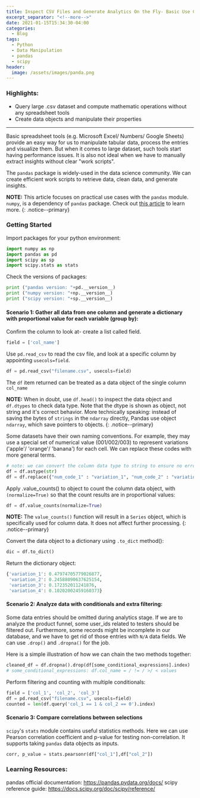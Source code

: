 ```yaml
---
title: Inspect CSV Files and Generate Analytics On the Fly- Basic Use Cases of pandas and scipy.stats
excerpt_separator: "<!--more-->"
date: 2021-01-15T15:34:30-04:00
categories:
  - Blog
tags:
  - Python
  - Data Manipulation
  - pandas
  - scipy
header:
  image: /assets/images/panda.png
---
```

### Highlights:

- Query large .csv dataset and compute mathematic operations without any spreadsheet tools
- Create data objects and manipulate their properties

---

Basic spreadsheet tools (e.g. Microsoft Excel/ Numbers/ Google Sheets) provide an easy way for us to manipulate tabular data, process the entries and visualize them. But when it comes to large dataset, such tools start having performance issues. It is also not ideal when we have to manually extract insights without clear "work scripts".

The `pandas` package is widely-used in the data science community. We can create efficient work scripts to retrieve data, clean data, and generate insights.

**NOTE:** This article focuses on practical use cases with the `pandas` module. `numpy`, is a dependency of `pandas` package. Check out [this article](https://www.javatpoint.com/pandas-vs-numpy) to learn more.
{: .notice--primary}

### Getting Started

Import packages for your python environment:

```python
import numpy as np
import pandas as pd
import scipy as sp
import scipy.stats as stats
```

Check the versions of packages:

```python
print ("pandas version: "+pd.__version__)
print ("numpy version: "+np.__version__)
print ("scipy version: "+sp.__version__)
```

#### Scenario 1: Gather all data from one column and generate a dictionary with proportional value for each variable (group by):

Confirm the column to look at- create a list called field.

```python
field = ['col_name']
```

Use `pd.read_csv` to read the csv file, and look at a specific column by appointing `usecols=field`.

```python
df = pd.read_csv("filename.csv", usecols=field)
```

The `df` item returned can be treated as a data object of the single column `col_name`

**NOTE:** When in doubt, use `df.head()` to inspect the data object and `df.dtypes` to check data type.
Note that the dtype is shown as object, not string and it's correct behavior. 
More technically speaking: instead of saving the bytes of `strings` in the `ndarray` directly, Pandas use object `ndarray`, which save pointers to objects.
{: .notice--primary}

Some datasets have their own naming conventions. For example, they may use a special set of numerical value (001/002/003) to represent variations ('apple'/ 'orange'/ 'banana') for each cell. We can replace these codes with more general terms. 

```python
# note: we can convert the column data type to string to ensure no errors during value replacement 
df = df.astype(str)
df = df.replace({"num_code_1" : "variation_1", "num_code_2" : "variation_2", "num_code_3" : "variation_3", "num_code_4" : "variation_4"})
```

Apply .value_counts() to object to count the column data object, with `(normalize=True)` so that the count results are in proportional values:

```python
df = df.value_counts(normalize=True)
```

**NOTE:** The `value_counts()` function will result in a `Series` object, which is specifically used for column data. It does not affect further processing.
{: .notice--primary}

Convert the data object to a dictionary using `.to_dict` method():

```python
dic = df.to_dict()
```

Return the dictionary object:

```python
{'variation_1': 0.47974705779026877,
 'variation_2': 0.24588090637625154,
 'variation_3': 0.172352011241876,
 'variation_4': 0.10202002459160373}
```

#### Scenario 2: Analyze data with conditionals and extra filtering:

Some data entries should be omitted during analytics stage. If we are to analyze the product funnel, some user_ids related to testers should be filtered out. Furthermore, some records might be incomplete in our database, and we have to get rid of those entries with `N/A` data fields. We can use `.drop()` and `.dropna()` for the job. 

Here is a simple illustration of how we can chain the two methods together:

```python
cleaned_df = df.dropna().drop(df[some_conditional_expressions].index)
# some_conditional_expressions: df.col_name = / != / >/ < values
```

Perform filtering and counting with multiple conditionals:

```python
field = ['col_1', 'col_2', 'col_3']
df = pd.read_csv("filename.csv", usecols=field)
counted = len(df.query('col_1 == 1 & col_2 == 0').index)
```

#### Scenario 3: Compare correlations between selections

`scipy`'s `stats` module contains useful statistics methods. Here we can use Pearson correlation coefficient and p-value for testing non-correlation. It supports taking `pandas` data objects as inputs.

```python
corr, p_value = stats.pearsonr(df["col_1"],df["col_2"])
```
### Learning Resources:

pandas official documentation:
<https://pandas.pydata.org/docs/>
scipy reference guide:
<https://docs.scipy.org/doc/scipy/reference/>